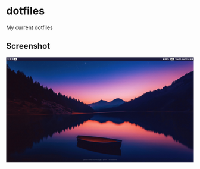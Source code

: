 # dotfiles
My current dotfiles

## Screenshot
![](./.assets/screenshots/20250610_11h54m44s_grim.png)
